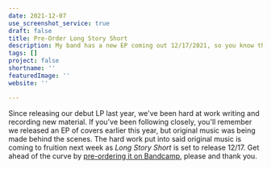 ```yaml
---
date: 2021-12-07
use_screenshot_service: true
draft: false
title: Pre-Order Long Story Short
description: My band has a new EP coming out 12/17/2021, so you know the drill.
tags: []
project: false
shortname: ''
featuredImage: ''
website: ''

---
```

Since releasing our debut LP last year, we've been hard at work writing and recording new material. If you've been following closely, you'll remember we released an EP of covers earlier this year, but original music was being made behind the scenes. The hard work put into said original music is coming to fruition next week as _Long Story Short_ is set to release 12/17. Get ahead of the curve by [pre-ordering it on Bandcamp](https://frontroyalmd.bandcamp.com/album/long-story-short), please and thank you.